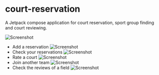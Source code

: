 # court-reservation
A Jetpack compose application for court reservation, sport group finding and court reviewing.

![Screenshot](./assets-readme/onboarding_1.png)

- Add a reservation
![Screenshot](./assets-readme/onboarding_2.png)
- Check your reservations
![Screenshot](./assets-readme/onboarding_3.png)
- Rate a court
![Screenshot](./assets-readme/onboarding_4.png)
- Join another team
![Screenshot](./assets-readme/onboarding_5.png)
- Check the reviews of a field
![Screenshot](./assets-readme/onboarding_6.png)
